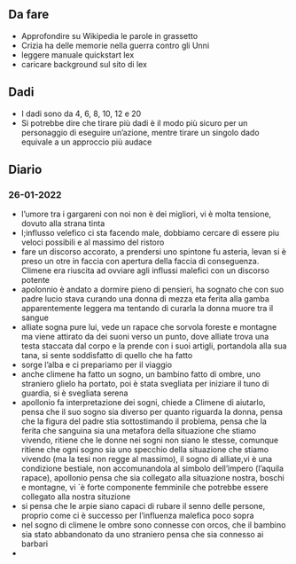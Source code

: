 ## Da fare
- Approfondire su Wikipedia le parole in grassetto
- Crizia ha delle memorie nella guerra contro gli Unni
- leggere manuale quickstart lex
- caricare background sul sito di lex

## Dadi
- I dadi sono da 4, 6, 8, 10, 12 e 20
- Si potrebbe dire che tirare più dadi è il modo più sicuro per un personaggio di eseguire un’azione, mentre tirare un singolo dado equivale a un approccio più audace

## Diario
### 26-01-2022

- l’umore tra i gargareni con noi non è dei migliori, vi è molta tensione, dovuto alla strana tinta
- l;influsso velefico ci sta facendo male, dobbiamo cercare di essere piu veloci possibili e al massimo del ristoro
- fare un discorso accorato, a prendersi uno spintone fu asteria, levan si è preso un otre in faccia con apertura della faccia di conseguenza. Climene era riuscita ad ovviare agli influssi malefici con un discorso potente
- apolonnio è andato a dormire pieno di pensieri, ha sognato che con suo padre lucio stava curando una donna di mezza eta ferita alla gamba apparentemente leggera ma tentando di curarla la donna muore tra il sangue
- alliate sogna pure lui, vede un rapace che sorvola foreste e montagne ma viene attirato da dei suoni verso un punto, dove alliate trova una testa staccata dal corpo e la prende con i suoi artigli, portandola alla sua tana, si sente soddisfatto di quello che ha fatto
- sorge l’alba e ci prepariamo per il viaggio
- anche climene ha fatto un sogno, un bambino fatto di ombre, uno straniero glielo ha portato, poi è stata svegliata per iniziare il tuno di guardia, si è svegliata serena
- apollonio fa interpretazione dei sogni, chiede a Climene di aiutarlo, pensa che il suo sogno sia diverso per quanto riguarda la donna, pensa che la figura del padre stia sottostimando il problema, pensa che la ferita che sanguina sia una metafora della situazione che stiamo vivendo, ritiene che le donne nei sogni non siano le stesse, comunque ritiene che ogni sogno sia uno specchio della situazione che stiamo vivendo (ma la tesi non regge al massimo), il sogno di alliate,vi è una condizione bestiale, non accomunandola al simbolo dell’impero (l’aquila rapace), apollonio pensa che sia collegato alla situazione nostra, boschi e montagne, vi `è forte componente femminile che potrebbe essere collegato alla nostra situzione
- si pensa che le arpie siano capaci di rubare il senno delle persone, proprio come ci è successo per l’influenza malefica poco sopra
- nel sogno di climene le ombre sono connesse con orcos, che il bambino sia stato abbandonato da uno straniero pensa che sia connesso ai barbari
- 
